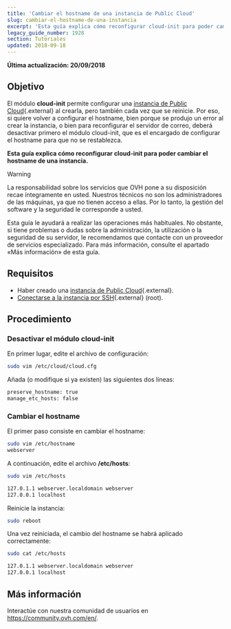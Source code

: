 ```yaml
---
title: 'Cambiar el hostname de una instancia de Public Cloud'
slug: cambiar-el-hostname-de-una-instancia
excerpt: 'Esta guía explica cómo reconfigurar cloud-init para poder cambiar el hostname de una instancia'
legacy_guide_number: 1928
section: Tutoriales
updated: 2018-09-18
---
```


**Última actualización: 20/09/2018**

## Objetivo

El módulo **cloud-init** permite configurar una [instancia de Public Cloud](https://www.ovh.es/public-cloud/instancias/){.external} al crearla, pero también cada vez que se reinicie. Por eso, si quiere volver a configurar el hostname, bien porque se produjo un error al crear la instancia, o bien para reconfigurar el servidor de correo, deberá desactivar primero el módulo cloud-init, que es el encargado de configurar el hostname para que no se restablezca.

**Esta guía explica cómo reconfigurar cloud-init para poder cambiar el hostname de una instancia.**

> [!warning]
>
> La responsabilidad sobre los servicios que OVH pone a su disposición recae íntegramente en usted. Nuestros técnicos no son los administradores de las máquinas, ya que no tienen acceso a ellas. Por lo tanto, la gestión del software y la seguridad le corresponde a usted.
>
> Esta guía le ayudará a realizar las operaciones más habituales. No obstante, si tiene problemas o dudas sobre la administración, la utilización o la seguridad de su servidor, le recomendamos que contacte con un proveedor de servicios especializado. Para más información, consulte el apartado «Más información» de esta guía.
>


## Requisitos

- Haber creado una [instancia de Public Cloud](https://www.ovh.es/public-cloud/instancias/){.external}.
- [Conectarse a la instancia por SSH](https://docs.ovh.com/es/public-cloud/primera-conexion/){.external} (root).


## Procedimiento

### Desactivar el módulo cloud-init

En primer lugar, edite el archivo de configuración:

```sh
sudo vim /etc/cloud/cloud.cfg
```

Añada (o modifique si ya existen) las siguientes dos líneas:

```sh
preserve_hostname: true
manage_etc_hosts: false
```

### Cambiar el hostname

El primer paso consiste en cambiar el hostname:

```sh
sudo vim /etc/hostname
webserver
```

A continuación, edite el archivo **/etc/hosts**:

```sh
sudo vim /etc/hosts

127.0.1.1 webserver.localdomain webserver
127.0.0.1 localhost
```

Reinicie la instancia:

```bash
sudo reboot
```

Una vez reiniciada, el cambio del hostname se habrá aplicado correctamente: 

```sh
sudo cat /etc/hosts

127.0.1.1 webserver.localdomain webserver
127.0.0.1 localhost
```

## Más información 

Interactúe con nuestra comunidad de usuarios en <https://community.ovh.com/en/>.